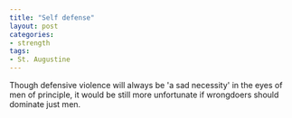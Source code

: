 ```yaml
---
title: "Self defense"
layout: post
categories:
- strength
tags:
- St. Augustine
---
```


Though defensive violence will always be 'a sad necessity' in the eyes of men of principle, it would be still more unfortunate if wrongdoers should dominate just men.